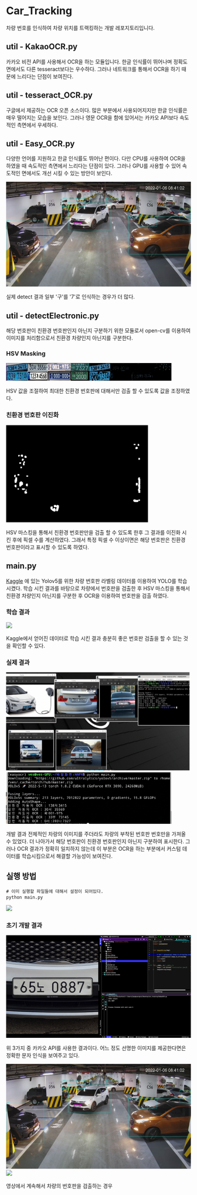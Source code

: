 # Car_Tracking

차량 번호를 인식하여 차량 위치를 트랙킹하는 개발 레포지토리입니다.

## util - KakaoOCR.py
카카오 비전 API를 사용해서 OCR을 하는 모듈입니다. 한글 인식률이 뛰어나며 정확도면에서도 다른 tesseract보다는 우수하다.
그러나 네트워크를 통해서 OCR을 하기 때문에 느리다는 단점이 보여진다.

## util - tesseract_OCR.py
구글에서 제공하는 OCR 오픈 소스이다. 많은 부분에서 사용되어지지만 한글 인식률은 매우 떨어지는 모습을 보인다. 그러나
영문 OCR을 함에 있어서는 카카오 API보다 속도적인 측면에서 우세하다.

## util - Easy_OCR.py
다양한 언어를 지원하고 한글 인식률도 뛰어난 편이다. 다만 CPU를 사용하여 OCR을 하였을 때 속도적인 측면에서 느리다는 단점이 있다.
그러나 GPU를 사용할 수 있어 속도적인 면에서도 개선 시킬 수 있는 방안이 보인다.

<img src="asset/217_best.jpg">

실제 detect 결과 일부 '구'를 '7'로 인식하는 경우가 더 많다.

## util - detectElectronic.py
해당 번호판이 친환경 번호판인지 아닌지 구분하기 위한 모듈로서 open-cv를 이용하여 이미지를 처리함으로서 친환경 차량인지 아닌지를 구분한다.

### HSV Masking
<img src="asset/그림2.png">

HSV 값을 조절하여 최대한 친환경 번호판에 대해서만 검출 할 수 있도록 값을 조정하였다.

### 친환경 번호판 이진화
<img src="asset/그림3.png">

HSV 마스킹을 통해서 친환경 번호판만을 검출 할 수 있도록 한후 그 결과를 이진화 시킨 후에 픽셀 수를 계산하였다. 그래서 특정 픽셀 수 이상이면은 해당 번호판은
친환경 번호판이라고 표시할 수 있도록 하였다.

## main.py
[Kaggle](https://www.kaggle.com/code/rkuo2000/yolov5-alpr) 에 있는 Yolov5를 위한 차량 번호판 라벨링 데이터를 이용하여 YOLO를 학습시켰다. 학습
시킨 결과를 바탕으로 차량에서 번호판을 검출한 후 HSV 마스킹을 통해서 친환경 차량인지 아닌지를 구분한 후 OCR을 이용하여 번호판을 검출 하였다.

### 학습 결과
<img src="asset/val_batch1_pred.jpg">

Kaggle에서 얻어진 데이터로 학습 시킨 결과 충분히 좋은 번호판 검출을 할 수 있는 것을 확인할 수 있다.


### 실제 결과
<img src="asset/그림4.png">
<img src="asset/그림1.png">

개발 결과 전체적인 차량의 이미지를 주더라도 차량의 부착된 번호판 번호만을 가져올 수 있었다. 더 나아가서 해당 번호판이 친환경 번호판인지 아닌지
구분하여 표시한다. 그러나 OCR 결과가 정확히 일치하지 않는데 이 부분은 OCR을 하는 부분에서 커스텀 데이터를 학습시킴으로서 해결할 가능성이 보여진다.


## 실행 방법
```jsunicoderegexp
# 이미 실행할 파일들에 대해서 설정이 되어있다.
python main.py
```

<img src="asset/clip.gif">

### 초기 개발 결과

<img src = "asset/65RH0887.png">

위 3가지 중 카카오 API를 사용한 결과이다. 어느 정도 선명한 이미지를 제공한다면은 정확한 문자 인식을 보여주고 있다.

<img src ="asset/217_best.jpg">
<img src = "asset/clip.gif">

영상에서 계속해서 차량의 번호판을 검출하는 경우

